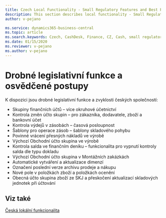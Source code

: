 ```yaml
---
title: Czech Local Functionality - Small Regulatory Features and Best Practices | Microsoft Docs
description: This section describes local functionality - Small Regulatory Features and Best Practices
author: v-pejano

ms.service: dynamics365-business-central
ms.topic: article
ms.search.keywords: Czech, CashDesk, Finance, CZ, Cash, small regulatory features, best practices
ms.date: 01/15/2020
ms.reviewer: v-pejano
ms.author: v-pejano
---
```


# Drobné legislativní funkce a osvědčené postupy  

K dispozici jsou drobné legislativní funkce a zvyklosti českých společností:  

- Skupiny finančních účtů – více okruhové účetnictví
- Kontrola změn účto skupin – pro zákazníka, dodavatele, zboží a bankovní účet
- Kontrola výdejů v zásobách – časová posloupnost
- Šablony pro operace zásob  – šablony skladového pohybu
- Povinné vrácení přesných nákladů ve výrobě
- Výchozí Obchodní účto skupina ve výrobě
- Kontrola salda ve finančním deníku – funkcionalita pro vypnutí kontroly salda dle typu dokladu
- Výchozí Obchodní účto skupina v Montážních zakázkách
- Automatické vytváření a aktualizace dimenzí
- Označení poslední verze archivu prodeje a nákupu
- Nové pole v položkách zboží a položkách ocenění
- Obecná účto skupina zboží ze SKJ a přeskočení aktualizací skladových jednotek při účtování

## Viz také
[Česká lokální funkcionalita](czech-local-functionality.md)
